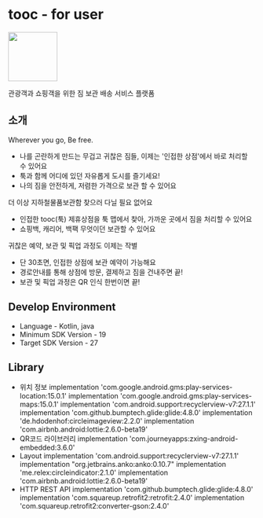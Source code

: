 # tooc - for user
<img src="https://user-images.githubusercontent.com/33562226/51236950-c6b4f100-19b6-11e9-8628-758535bf1588.png" width="100" height="100">

관광객과 쇼핑객을 위한 짐 보관 배송 서비스 플랫폼

## 소개
Wherever you go, Be free.
* 나를 곤란하게 만드는 무겁고 귀찮은 짐들, 이제는 '인접한 상점'에서 바로 처리할 수 있어요
* 툭과 함께 어디에 있던 자유롭게 도시를 즐기세요!
* 나의 짐을 안전하게, 저렴한 가격으로 보관 할 수 있어요

더 이상 지하철물품보관함 찾으러 다닐 필요 없어요
* 인접한 tooc(툭) 제휴상점을 툭 맵에서 찾아, 가까운 곳에서 짐을 처리할 수 있어요
* 쇼핑백, 캐리어, 백팩 무엇이던 보관할 수 있어요

귀찮은 예약, 보관 및 픽업 과정도 이제는 작별
* 단 30초면, 인접한 상점에 보관 예약이 가능해요
* 경로안내를 통해 상점에 방문, 결제하고 짐을 건내주면 끝!
* 보관 및 픽업 과정은 QR 인식 한번이면 끝!

## Develop Environment
- Language - Kotlin, java
- Minimum SDK Version - 19
- Target SDK Version - 27

## Library
- 위치 정보
    implementation 'com.google.android.gms:play-services-location:15.0.1'
    implementation 'com.google.android.gms:play-services-maps:15.0.1'
    implementation 'com.android.support:recyclerview-v7:27.1.1'
    implementation 'com.github.bumptech.glide:glide:4.8.0'
    implementation 'de.hdodenhof:circleimageview:2.2.0'
    implementation 'com.airbnb.android:lottie:2.6.0-beta19'
- QR코드 라이브러리
    implementation 'com.journeyapps:zxing-android-embedded:3.6.0'
- Layout
    implementation 'com.android.support:recyclerview-v7:27.1.1'
    implementation "org.jetbrains.anko:anko:0.10.7"
    implementation 'me.relex:circleindicator:2.1.0'
    implementation 'com.airbnb.android:lottie:2.6.0-beta19'
- HTTP REST API
    implementation 'com.github.bumptech.glide:glide:4.8.0'
    implementation 'com.squareup.retrofit2:retrofit:2.4.0'
    implementation 'com.squareup.retrofit2:converter-gson:2.4.0'

